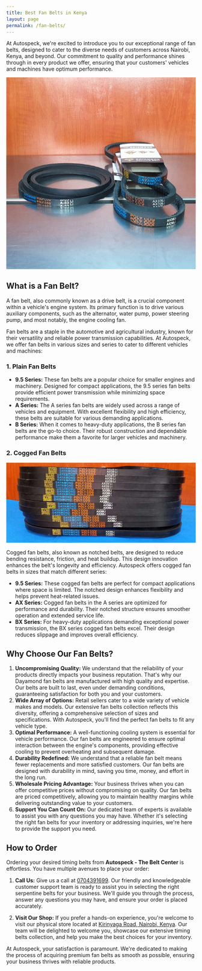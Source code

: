 ```yaml
---
title: Best Fan Belts in Kenya
layout: page
permalink: /fan-belts/
---
```


At Autospeck, we're excited to introduce you to our exceptional range of fan belts, designed to cater to the diverse needs of customers across Nairobi, Kenya, and beyond. Our commitment to quality and performance shines through in every product we offer, ensuring that your customers' vehicles and machines have optimum performance.

<img src="/assets/images/v-belts.jpg" alt="Dayamond Fan Belts" class="img-fluid">


## What is a Fan Belt?

A fan belt, also commonly known as a drive belt, is a crucial component within a vehicle's engine system. Its primary function is to drive various auxiliary components, such as the alternator, water pump, power steering pump, and most notably, the engine cooling fan.

Fan belts are a staple in the automotive and agricultural industry, known for their versatility and reliable power transmission capabilities. At Autospeck, we offer fan belts in various sizes and series to cater to different vehicles and machines:

### 1. Plain Fan Belts

- **9.5 Series:** These fan belts are a popular choice for smaller engines and machinery. Designed for compact applications, the 9.5 series fan belts provide efficient power transmission while minimizing space requirements.
- **A Series:** The A series fan belts are widely used across a range of vehicles and equipment. With excellent flexibility and high efficiency, these belts are suitable for various demanding applications.
- **B Series:** When it comes to heavy-duty applications, the B series fan belts are the go-to choice. Their robust construction and dependable performance make them a favorite for larger vehicles and machinery.

### 2. Cogged Fan Belts

<img src="/assets/images/belts-a-cut-series-hero.jpg" alt="Fan Belt on engine" class="img-fluid">

Cogged fan belts, also known as notched belts, are designed to reduce bending resistance, friction, and heat buildup. This design innovation enhances the belt's longevity and efficiency. Autospeck offers cogged fan belts in sizes that match different series:

- **9.5 Series:** These cogged fan belts are perfect for compact applications where space is limited. The notched design enhances flexibility and helps prevent heat-related issues.
- **AX Series:** Cogged fan belts in the A series are optimized for performance and durability. Their notched structure ensures smoother operation and extended service life.
- **BX Series:** For heavy-duty applications demanding exceptional power transmission, the BX series cogged fan belts excel. Their design reduces slippage and improves overall efficiency.

## Why Choose Our Fan Belts?

1. **Uncompromising Quality:** We understand that the reliability of your products directly impacts your business reputation. That's why our Dayamond fan belts are manufactured with high quality and expertise. Our belts are built to last, even under demanding conditions, guaranteeing satisfaction for both you and your customers.
2. **Wide Array of Options:** Retail sellers cater to a wide variety of vehicle makes and models. Our extensive fan belts collection reflects this diversity, offering a comprehensive selection of sizes and specifications. With Autospeck, you'll find the perfect fan belts to fit any vehicle type.
3. **Optimal Performance:** A well-functioning cooling system is essential for vehicle performance. Our fan belts are engineered to ensure optimal interaction between the engine's components, providing effective cooling to prevent overheating and subsequent damage.
4. **Durability Redefined:** We understand that a reliable fan belt means fewer replacements and more satisfied customers. Our fan belts are designed with durability in mind, saving you time, money, and effort in the long run.
5. **Wholesale Pricing Advantage:** Your business thrives when you can offer competitive prices without compromising on quality. Our fan belts are priced competitively, allowing you to maintain healthy margins while delivering outstanding value to your customers.
7. **Support You Can Count On:** Our dedicated team of experts is available to assist you with any questions you may have. Whether it's selecting the right fan belts for your inventory or addressing inquiries, we're here to provide the support you need.

## How to Order

Ordering your desired timing belts from **Autospeck - The Belt Center** is effortless. You have multiple avenues to place your order:

1. **Call Us:** Give us a call at [0704391699](tel:+254704391699). Our friendly and knowledgeable customer support team is ready to assist you in selecting the right serpentine belts for your business. We'll guide you through the process, answer any questions you may have, and ensure your order is placed accurately.

2. **Visit Our Shop:** If you prefer a hands-on experience, you're welcome to visit our physical store located at [Kirinyaga Road, Nairobi, Kenya](#contact). Our team will be delighted to welcome you, showcase our extensive timing belts collection, and help you make the best choices for your inventory.

At Autospeck, your satisfaction is paramount. We're dedicated to making the process of acquiring premium fan belts as smooth as possible, ensuring your business thrives with reliable products.

